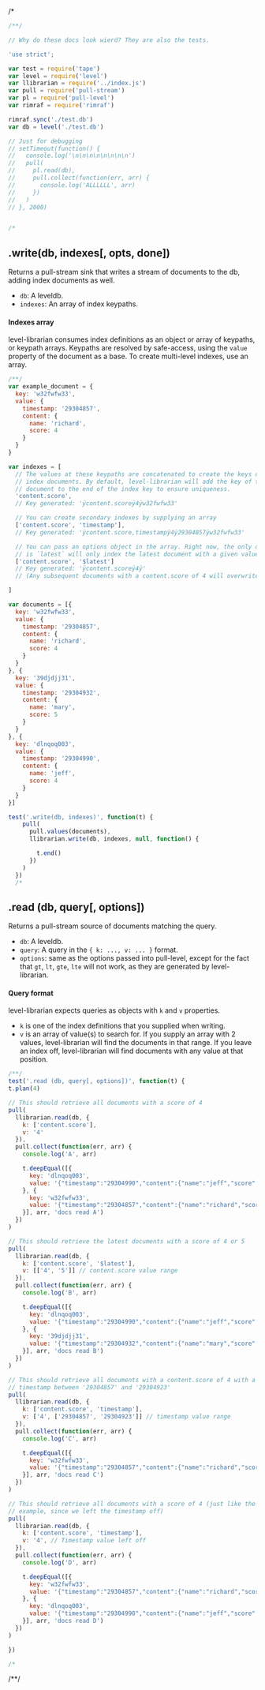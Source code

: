 /*
```javascript
/**/

// Why do these docs look wierd? They are also the tests.

'use strict';

var test = require('tape')
var level = require('level')
var llibrarian = require('../index.js')
var pull = require('pull-stream')
var pl = require('pull-level')
var rimraf = require('rimraf')

rimraf.sync('./test.db')
var db = level('./test.db')

// Just for debugging
// setTimeout(function() {
//   console.log('\n\n\n\n\n\n\n\n')
//   pull(
//     pl.read(db),
//     pull.collect(function(err, arr) {
//       console.log('ALLLLLL', arr)
//     })
//   )
// }, 2000)


/*
```
## .write(db, indexes[, opts, done])
Returns a pull-stream sink that writes a stream of documents to the db, adding
index documents as well.
- `db`: A leveldb.
- `indexes`: An array of index keypaths.

#### Indexes array
level-librarian consumes index definitions as an object or array of keypaths,
or keypath arrays. Keypaths are resolved by safe-access, using the `value`
property of the document as a base. To create multi-level indexes, use an
array.
```javascript
/**/
var example_document = {
  key: 'w32fwfw33',
  value: {
    timestamp: '29304857',
    content: {
      name: 'richard',
      score: 4
    }
  }
}

var indexes = [
  // The values at these keypaths are concatenated to create the keys of
  // index documents. By default, level-librarian will add the key of the main
  // document to the end of the index key to ensure uniqueness.
  'content.score',
  // Key generated: 'ÿcontent.scoreÿ4ÿw32fwfw33'

  // You can create secondary indexes by supplying an array
  ['content.score', 'timestamp'],
  // Key generated: 'ÿcontent.score,timestampÿ4ÿ29304857ÿw32fwfw33'

  // You can pass an options object in the array. Right now, the only option
  // is `latest` will only index the latest document with a given value at the keypath.
  ['content.score', '$latest']
  // Key generated: 'ÿcontent.scoreÿ4ÿ'
  // (Any subsequent documents with a content.score of 4 will overwrite this)

]

var documents = [{
  key: 'w32fwfw33',
  value: {
    timestamp: '29304857',
    content: {
      name: 'richard',
      score: 4
    }
  }
}, {
  key: '39djdjj31',
  value: {
    timestamp: '29304932',
    content: {
      name: 'mary',
      score: 5
    }
  }
}, {
  key: 'dlnqoq003',
  value: {
    timestamp: '29304990',
    content: {
      name: 'jeff',
      score: 4
    }
  }
}]

test('.write(db, indexes)', function(t) {
    pull(
      pull.values(documents),
      llibrarian.write(db, indexes, null, function() {

        t.end()
      })
    )
  })
  /*
  ```
  ## .read (db, query[, options])
  Returns a pull-stream source of documents matching the query.
  - `db`: A leveldb.
  - `query`: A query in the `{ k: ..., v: ... }` format.
  - `options`: same as the options passed into pull-level, except for the fact
  that `gt`, `lt`, `gte`, `lte` will not work, as they are generated by
  level-librarian.

  #### Query format
  level-librarian expects queries as objects with `k` and `v` properties.
  - `k` is one of the index definitions that you supplied when writing.
  - `v` is an array of value(s) to search for. If you supply an array with 2
  values, level-librarian will find the documents in that range. If you leave an
  index off, level-librarian will find documents with any value at that
  position.
  ```javascript
  /**/
test('.read (db, query[, options])', function(t) {
  t.plan(4)

  // This should retrieve all documents with a score of 4
  pull(
    llibrarian.read(db, {
      k: ['content.score'],
      v: '4'
    }),
    pull.collect(function(err, arr) {
      console.log('A', arr)

      t.deepEqual([{
        key: 'dlnqoq003',
        value: '{"timestamp":"29304990","content":{"name":"jeff","score":4}}'
      }, {
        key: 'w32fwfw33',
        value: '{"timestamp":"29304857","content":{"name":"richard","score":4}}'
      }], arr, 'docs read A')
    })
  )

  // This should retrieve the latest documents with a score of 4 or 5
  pull(
    llibrarian.read(db, {
      k: ['content.score', '$latest'],
      v: [['4', '5']] // content.score value range
    }),
    pull.collect(function(err, arr) {
      console.log('B', arr)

      t.deepEqual([{
        key: 'dlnqoq003',
        value: '{"timestamp":"29304990","content":{"name":"jeff","score":4}}'
      }, {
        key: '39djdjj31',
        value: '{"timestamp":"29304932","content":{"name":"mary","score":5}}'
      }], arr, 'docs read B')
    })
  )

  // This should retrieve all documents with a content.score of 4 with a
  // timestamp between '29304857' and '29304923'
  pull(
    llibrarian.read(db, {
      k: ['content.score', 'timestamp'],
      v: ['4', ['29304857', '29304923']] // timestamp value range
    }),
    pull.collect(function(err, arr) {
      console.log('C', arr)

      t.deepEqual([{
        key: 'w32fwfw33',
        value: '{"timestamp":"29304857","content":{"name":"richard","score":4}}'
      }], arr, 'docs read C')
    })
  )

  // This should retrieve all documents with a score of 4 (just like the first
  // example, since we left the timestamp off)
  pull(
    llibrarian.read(db, {
      k: ['content.score', 'timestamp'],
      v: '4', // Timestamp value left off
    }),
    pull.collect(function(err, arr) {
      console.log('D', arr)

      t.deepEqual([{
        key: 'w32fwfw33',
        value: '{"timestamp":"29304857","content":{"name":"richard","score":4}}'
      }, {
        key: 'dlnqoq003',
        value: '{"timestamp":"29304990","content":{"name":"jeff","score":4}}'
      }], arr, 'docs read D')
    })
  )

})

/*
```
/**/
